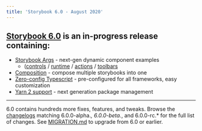 ```yaml
---
title: 'Storybook 6.0 - August 2020'
---
```


## [Storybook 6.0](https://github.com/storybookjs/storybook/issues/9311) is an in-progress release containing:

- [Storybook Args](https://docs.google.com/document/d/1Mhp1UFRCKCsN8pjlfPdz8ZdisgjNXeMXpXvGoALjxYM/edit#heading=h.6mdg0tp8crgj) - next-gen dynamic component examples
  - ([controls](https://github.com/storybookjs/storybook/pull/10834) / [runtime](https://github.com/storybookjs/storybook/pull/10014) / [actions](https://github.com/storybookjs/storybook/pull/10029) / [toolbars](https://github.com/storybookjs/storybook/pull/10028)
- [Composition](https://github.com/storybookjs/storybook/pull/9210) - compose multiple storybooks into one
- [Zero-config Typescript](https://github.com/storybookjs/storybook/pull/10813) - pre-configured for all frameworks, easy customization
- [Yarn 2 support](https://github.com/storybookjs/storybook/issues/9527) - next generation package management

---

6.0 contains hundreds more fixes, features, and tweaks. Browse the [changelogs](https://github.com/storybookjs/storybook/blob/next/CHANGELOG.md) matching 6.0.0-alpha._, 6.0.0-beta._, and 6.0.0-rc.\* for the full list of changes. See [MIGRATION.md](https://github.com/storybookjs/storybook/blob/next/MIGRATION.md) to upgrade from 6.0 or earlier.
